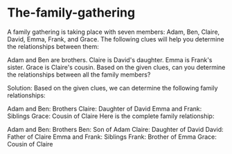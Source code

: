# The-family-gathering
A family gathering is taking place with seven members: Adam, Ben, Claire, David, Emma, Frank, and Grace. The following clues will help you determine the relationships between them:

Adam and Ben are brothers.
Claire is David's daughter.
Emma is Frank's sister.
Grace is Claire's cousin.
Based on the given clues, can you determine the relationships between all the family members?

Solution:
Based on the given clues, we can determine the following family relationships:

Adam and Ben: Brothers
Claire: Daughter of David
Emma and Frank: Siblings
Grace: Cousin of Claire
Here is the complete family relationship:

Adam and Ben: Brothers
Ben: Son of Adam
Claire: Daughter of David
David: Father of Claire
Emma and Frank: Siblings
Frank: Brother of Emma
Grace: Cousin of Claire
